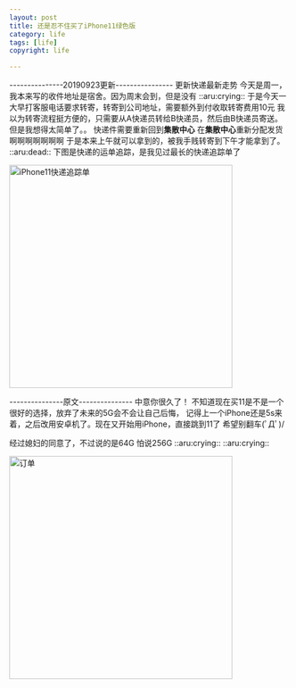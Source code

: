 ```yaml
---
layout: post
title: 还是忍不住买了iPhone11绿色版
category: life
tags: [life]
copyright: life

---
```

---------------20190923更新----------------
更新快递最新走势
今天是周一，我本来写的收件地址是宿舍。因为周末会到，但是没有 ::aru:crying:: 
于是今天一大早打客服电话要求转寄，转寄到公司地址，需要额外到付收取转寄费用10元
我以为转寄流程挺方便的，只需要从A快递员转给B快递员，然后由B快递员寄送。
但是我想得太简单了。。
快递件需要重新回到**集散中心**
在**集散中心**重新分配发货啊啊啊啊啊啊啊
于是本来上午就可以拿到的，被我手贱转寄到下午才能拿到了。 ::aru:dead:: 
下图是快递的运单追踪，是我见过最长的快递追踪单了

<img src="https://images.niaobulashi.com/typecho/uploads/2019/09/816952258.png" alt="iPhone11快递追踪单" width="400px"/>

---------------原文---------------
中意你很久了！
不知道现在买11是不是一个很好的选择，放弃了未来的5G会不会让自己后悔，
记得上一个iPhone还是5s来着，之后改用安卓机了。现在又开始用iPhone，直接跳到11了
希望别翻车(ﾟДﾟ)/

经过媳妇的同意了，不过说的是64G
怕说256G ::aru:crying::  ::aru:crying:: 

<img src="https://images.niaobulashi.com/typecho/uploads/2019/09/1672144239.jpg" alt="订单" width="400px"/>


  [1]: https://images.niaobulashi.com/typecho/uploads/2019/09/816952258.png